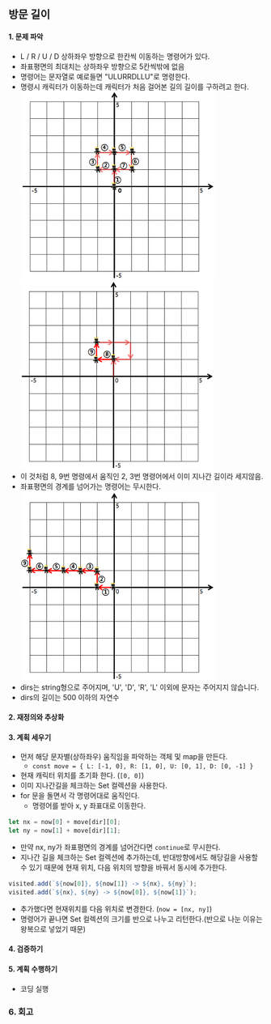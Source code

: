 ## 방문 길이
#### 1. 문제 파악
- L / R / U / D 상하좌우 방향으로 한칸씩 이동하는 명령어가 있다.
- 좌표평면의 최대치는 상하좌우 방향으로 5칸씩밖에 없음
- 명령어는 문자열로 예로들면 "ULURRDLLU"로 명령한다.
- 명령시 캐릭터가 이동하는데 캐릭터가 처음 걸어본 길의 길이를 구하려고 한다.
![img.png](img.png)
![img_1.png](img_1.png)
- 이 것처럼 8, 9번 명령에서 움직인 2, 3번 명령어에서 이미 지나간 길이라 세지않음.
- 좌표평면의 경계를 넘어가는 명령어는 무시한다.
![img_2.png](img_2.png)
- dirs는 string형으로 주어지며, 'U', 'D', 'R', 'L' 이외에 문자는 주어지지 않습니다. 
- dirs의 길이는 500 이하의 자연수
#### 2. 재정의와 추상화
#### 3. 계획 세우기
- 먼저 해당 문자별(상하좌우) 움직임을 파악하는 객체 및 map을 만든다.
  - `const move = { L: [-1, 0], R: [1, 0], U: [0, 1], D: [0, -1] }`
- 현재 캐릭터 위치를 초기화 한다. (`[0, 0]`)
- 이미 지나간길을 체크하는 Set 컬렉션을 사용한다.
- for 문을 돌면서 각 명령어대로 움직인다.
  - 명령어를 받아 x, y 좌표대로 이동한다.
```javascript
let nx = now[0] + move[dir][0];
let ny = now[1] + move[dir][1];
```
  - 만약 nx, ny가 좌표평면의 경계를 넘어간다면 `continue`로 무시한다.
  - 지나간 길을 체크하는 Set 컬렉션에 추가하는데, 반대방향에서도 해당길을 사용할 수 있기 때문에 현재 위치, 다음 위치의 방향을 바꿔서 동시에 추가한다.
```javascript
visited.add(`${now[0]}, ${now[1]} -> ${nx}, ${ny}`);
visited.add(`${nx}, ${ny} -> ${now[0]}, ${now[1]}`);
```
  - 추가했다면 현재위치를 다음 위치로 변경한다. (`now = [nx, ny]`)
- 명령어가 끝나면 Set 컬렉션의 크기를 반으로 나누고 리턴한다.(반으로 나눈 이유는 왕복으로 넣었기 때문)
#### 4. 검증하기
#### 5. 계획 수행하기
- 코딩 실행

### 6. 회고
